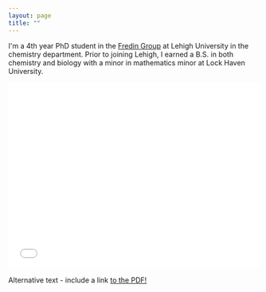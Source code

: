 ```yaml
---
layout: page
title: ""
---
```


I'm a 4th year PhD student in the [Fredin Group](https://sites.google.com/lehigh.edu/fredingroup/home?authuser=0) at Lehigh University in the chemistry department. Prior to joining Lehigh, I earned a B.S. in both chemistry and biology with a minor in mathematics minor at Lock Haven University.

<embed src= "Zachary_Knepp_CV.pdf" type="application/pdf" width= "100%" height= "375" wmode=opaque>

<object data="Zachary_Knepp_CV.pdf" type="application/pdf" width="100%" height="100%">
  <p>Alternative text - include a link <a href="Zachary_Knepp_CV.pdf">to the PDF!</a></p>
</object>
